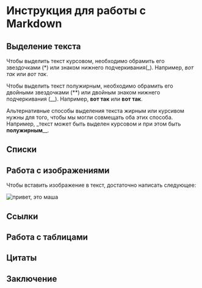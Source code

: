 # Инструкция для работы с Markdown

## Выделение текста 

Чтобы выделить текст курсовом, необходимо обрамить его звездочками (*) или знаком нижнего подчеркивания(_). Например, *вот так* или _вот так_.

Чтобы выделить текст полужирным, необходимо обрамить его двойными звездочками (**) или двойным знаком нижнего подчеркивания (__). Например, **вот так** или __вот так__.

Альтернативные способы выделения текста жирным или курсивом нужны для того, чтобы мы могли совмещать оба этих способа. Например, _текст может быть выделен курсовом и при этом быть **полужирным**__.




## Списки 

## Работа с изображениями 

Чтобы вставить изображение в текст, достаточно написать следующее:

![привет, это маша](маша.jpg)



## Ссылки 

## Работа с таблицами 

## Цитаты 

## Заключение 